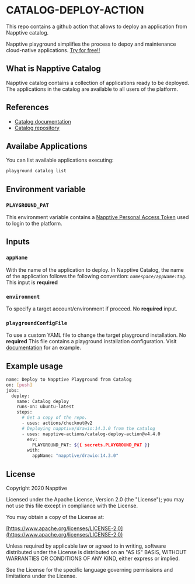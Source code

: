 # CATALOG-DEPLOY-ACTION

This repo contains a github action that allows to deploy an application from Napptive catalog.

Napptive playground simplifies the process to depoy and maintenance cloud-native applications. [Try for free!!](https://playground.napptive.dev/login)

## What is Napptive Catalog

Napptive catalog contains a collection of applications ready to be deployed. The applications in the catalog are available to all users of the platform.

## References

* [Catalog documentation](https://docs.napptive.com/Catalog.html)
* [Catalog repository](https://github.com/napptive/catalog-manager)

## Availabe Applications

You can list available applications executing:

```bash
playground catalog list
```

## Environment variable

### `PLAYGROUND_PAT`

This environment variable contains a [Napptive Personal Access Token]((https://docs.napptive.com/guides/Using_personal_access_tokens.html)) used to login to the platform.

## Inputs

### `appName`

With the name of the application to deploy. In Napptive Catalog, the name of the application follows the following convention: *`namespace/appName:tag`*. This input is __required__

### `environment`

To specify a target account/environment if proceed. No __required__ input.

### `playgroundConfigFile`

To use a custom YAML file to change the target playground installation. No __required__
This file contains a playground installation configuration. Visit [documentation](https://docs.napptive.com/playground/On_premise_configuration.html#configuration-file) for an example.

## Example usage

```bash
name: Deploy to Napptive Playground from Catalog
on: [push]
jobs:
  deploy:
    name: Catalog deploy
    runs-on: ubuntu-latest
    steps:
      # Get a copy of the repo.
      - uses: actions/checkout@v2
      # Deploying napptive/drawio:14.3.0 from the catalog
      - uses: napptive-actions/catalog-deploy-action@v4.4.0
        env:
          PLAYGROUND_PAT: ${{ secrets.PLAYGROUND_PAT }}
        with:
          appName: "napptive/drawio:14.3.0"

```

## License

Copyright 2020 Napptive

Licensed under the Apache License, Version 2.0 (the "License"); you may not use this file except in compliance with the License.

You may obtain a copy of the License at:

[https://www.apache.org/licenses/LICENSE-2.0](https://www.apache.org/licenses/LICENSE-2.0)

Unless required by applicable law or agreed to in writing, software distributed under the License is distributed on an "AS IS" BASIS, WITHOUT WARRANTIES OR CONDITIONS OF ANY KIND, either express or implied.

See the License for the specific language governing permissions and limitations under the License.
